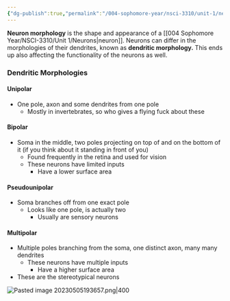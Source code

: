 ```yaml
---
{"dg-publish":true,"permalink":"/004-sophomore-year/nsci-3310/unit-1/neuron-morphology/"}
---
```


**Neuron morphology** is the shape and appearance of a [[004 Sophomore Year/NSCI-3310/Unit 1/Neurons\|neuron]]. Neurons can differ in the morphologies of their dendrites, known as **dendritic morphology.** This ends up also affecting the functionality of the neurons as well.

### Dendritic Morphologies
#### Unipolar
- One pole, axon and some dendrites from one pole
	- Mostly in invertebrates, so who gives a flying fuck about these
#### Bipolar
- Soma in the middle, two poles projecting on top of and on the bottom of it (if you think about it standing in front of you)
	- Found frequently in the retina and used for vision
	- These neurons have limited inputs
		- Have a lower surface area
#### Pseudounipolar
- Soma branches off from one exact pole
	- Looks like one pole, is actually two
		- Usually are sensory neurons
#### Multipolar
- Multiple poles branching from the soma, one distinct axon, many many dendrites
	- These neurons have multiple inputs
		- Have a higher surface area
- These are the stereotypical neurons


![Pasted image 20230505193657.png|400](/img/user/004%20Sophomore%20Year/NSCI-3310/Unit%201/Attachments/Pasted%20image%2020230505193657.png)
